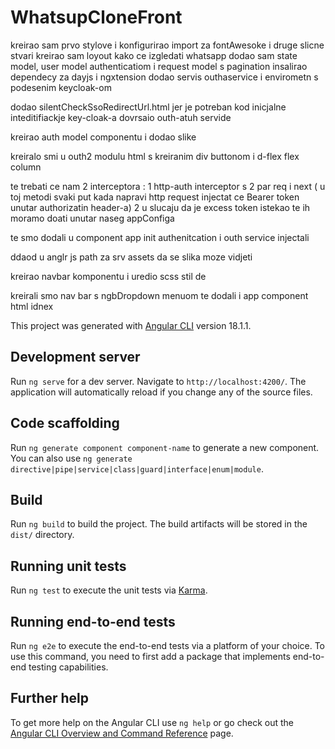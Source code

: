 # WhatsupCloneFront


kreirao sam prvo stylove i konfigurirao import za fontAwesoke i druge slicne stvari
kreirao sam loyout kako ce izgledati whatsapp
dodao sam state model, user model authenticatiom i request model s pagination
insalirao dependecy za dayjs i ngxtension
dodao servis outhaservice i envirometn s podesenim keycloak-om

dodao silentCheckSsoRedirectUrl.html jer je potreban kod inicjalne inteditifiackje key-cloak-a
dovrsaio outh-atuh servide 


kreirao auth model componentu i dodao slike

kreiralo smi u outh2 modulu html s kreiranim div buttonom i d-flex flex column 

te trebati ce nam 2 interceptora :
 1 http-auth interceptor s 2 par req i next ( u toj metodi svaki put kada napravi http request injectat ce Bearer token unutar authorizatin header-a)
 2 u slucaju da je excess token istekao
te ih moramo doati unutar naseg appConfiga

te smo dodali u component app init authenitcation i outh service injectali

ddaod u anglr js path za srv assets da se slika moze vidjeti

kreirao navbar komponentu
i uredio scss stil de

kreirali smo nav bar s ngbDropdown menuom te dodali i app component html idnex



This project was generated with [Angular CLI](https://github.com/angular/angular-cli) version 18.1.1.

## Development server

Run `ng serve` for a dev server. Navigate to `http://localhost:4200/`. The application will automatically reload if you change any of the source files.

## Code scaffolding

Run `ng generate component component-name` to generate a new component. You can also use `ng generate directive|pipe|service|class|guard|interface|enum|module`.

## Build

Run `ng build` to build the project. The build artifacts will be stored in the `dist/` directory.

## Running unit tests

Run `ng test` to execute the unit tests via [Karma](https://karma-runner.github.io).

## Running end-to-end tests

Run `ng e2e` to execute the end-to-end tests via a platform of your choice. To use this command, you need to first add a package that implements end-to-end testing capabilities.

## Further help

To get more help on the Angular CLI use `ng help` or go check out the [Angular CLI Overview and Command Reference](https://angular.dev/tools/cli) page.
